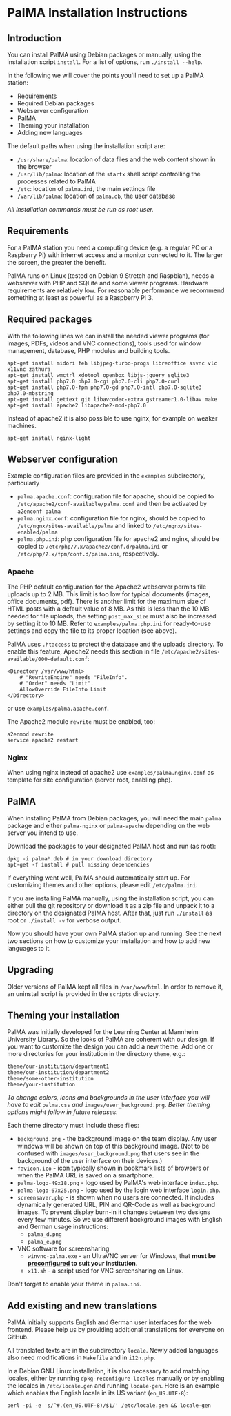 # PalMA Installation Instructions

## Introduction

You can install PalMA using Debian packages or manually, using the
installation script `install`. For a list of options, run `./install
--help`.

In the following we will cover the points you'll need to set up a PalMA station:

* Requirements
* Required Debian packages
* Webserver configuration
* PalMA
* Theming your installation
* Adding new languages

The default paths when using the installation script are:
* `/usr/share/palma`: location of data files and the web content shown
  in the browser
* `/usr/lib/palma`: location of the `startx` shell script controlling
  the processes related to PalMA
* `/etc`: location of `palma.ini`, the main settings file
* `/var/lib/palma`: location of `palma.db`, the user database

_All installation commands must be run as root user._

## Requirements

For a PalMA station you need a computing device (e.g. a regular PC or a Raspberry Pi) with internet access and a monitor connected to it. The larger the screen, the greater the benefit.

PalMA runs on Linux (tested on Debian 9 Stretch and Raspbian), needs a webserver with PHP and SQLite and some viewer programs.
Hardware requirements are relatively low. For reasonable performance we recommend something at least as powerful as a Raspberry Pi 3.

## Required packages

With the following lines we can install the needed viewer programs (for images, PDFs, videos and VNC connections), tools used for window management, database, PHP modules and building tools.

    apt-get install midori feh libjpeg-turbo-progs libreoffice ssvnc vlc x11vnc zathura
    apt-get install wmctrl xdotool openbox libjs-jquery sqlite3
    apt-get install php7.0 php7.0-cgi php7.0-cli php7.0-curl
    apt-get install php7.0-fpm php7.0-gd php7.0-intl php7.0-sqlite3 php7.0-mbstring
    apt-get install gettext git libavcodec-extra gstreamer1.0-libav make
    apt-get install apache2 libapache2-mod-php7.0

Instead of apache2 it is also possible to use nginx, for example on weaker machines.

    apt-get install nginx-light

## Webserver configuration

Example configuration files are provided in the `examples`
subdirectory, particularly
* `palma.apache.conf`: configuration file for apache, should be copied to `/etc/apache2/conf-available/palma.conf` and then be activated by `a2enconf palma`
* `palma.nginx.conf`: configuration file for nginx, should be copied to `/etc/ngnx/sites-available/palma` and linked to `/etc/ngnx/sites-enabled/palma`
* `palma.php.ini`: php configuration file for apache2 and nginx, should be copied to `/etc/php/7.x/apache2/conf.d/palma.ini` or `/etc/php/7.x/fpm/conf.d/palma.ini`, respectively.

### Apache

The PHP default configuration for the Apache2 webserver permits file
uploads up to 2 MB. This limit is too low for typical documents
(images, office documents, pdf). There is another limit for the
maximum size of HTML posts with a default value of 8 MB.  As this is
less than the 10 MB needed for file uploads, the setting
`post_max_size` must also be increased by setting it to 10 MB.  Refer
to `examples/palma.php.ini` for ready-to-use settings and copy the
file to its proper location (see above).

PalMA uses `.htaccess` to protect the database and the uploads directory.
To enable this feature, Apache2 needs this section in file
`/etc/apache2/sites-available/000-default.conf`:

    <Directory /var/www/html>
        # "RewriteEngine" needs "FileInfo".
        # "Order" needs "Limit".
        AllowOverride FileInfo Limit
    </Directory>
    
or use `examples/palma.apache.conf`.

The Apache2 module `rewrite` must be enabled, too:

    a2enmod rewrite
    service apache2 restart

### Nginx

When using nginx instead of apache2 use `examples/palma.nginx.conf` as
template for site configuration (server root, enabling php).

## PalMA

When installing PalMA from Debian packages, you will need the main
`palma` package and either `palma-nginx` or `palma-apache` depending
on the web server you intend to use.

Download the packages to your designated PalMA host and run (as root):

    dpkg -i palma*.deb # in your download directory
    apt-get -f install # pull missing dependencies
     
If everything went well, PalMA should automatically start up.
For customizing themes and other options, please edit `/etc/palma.ini`.

If you are installing PalMA manually, using the installation script,
you can either pull the git repository or download it as a zip file and unpack it to a directory on the designated PalMA host. After that, just run `./install` as root or `./install -v` for verbose output.

Now you should have your own PalMA station up and running.  See the
next two sections on how to customize your installation and how to add
new languages to it.

## Upgrading

Older versions of PalMA kept all files in `/var/www/html`. In order to
remove it, an uninstall script is provided in the `scripts` directory.

## Theming your installation

PalMA was initially developed for the Learning Center at Mannheim University
Library. So the looks of PalMA are coherent with our design.
If you want to customize the design you can add a new theme.
Add one or more directories for your institution in the directory `theme`, e.g.:

    theme/our-institution/department1
    theme/our-institution/department2
    theme/some-other-institution
    theme/your-institution

_To change colors, icons and backgrounds in the user interface you will have to edit_ `palma.css` _and_ `images/user_background.png`.
_Better theming options might follow in future releases._

Each theme directory must include these files:

* `background.png` - the background image on the team display. Any user windows will be shown on top of this background image. (Not to be confused with `images/user_background.png` that users see in the background of the user interface on their devices.)
* `favicon.ico` - icon typically shown in bookmark lists of browsers or when the PalMA URL is saved on a smartphone.
* `palma-logo-49x18.png` - logo used by PalMA's web interface `index.php`.
* `palma-logo-67x25.png` - logo used by the login web interface `login.php`.
* `screensaver.php` - is shown when no users are connected. It includes dynamically generated URL, PIN and QR-Code as well as background images. To prevent display burn-in it changes between two designs every few minutes. So we use different background images with English and German usage instructions:
  * `palma_d.png`
  * `palma_e.png`
* VNC software for screensharing
  * `winvnc-palma.exe` - an UltraVNC server for Windows, that **must be [preconfigured](http://www.uvnc.com/docs/uvnc-sc.html]) to suit your institution**.
  * `x11.sh` - a script used for VNC screensharing on Linux.

Don't forget to enable your theme in `palma.ini`.

## Add existing and new translations

PalMA initially supports English and German user interfaces for the web
frontend. Please help us by providing additional translations for everyone on GitHub.

All translated texts are in the subdirectory `locale`.
Newly added languages also need modifications in `Makefile` and in `i12n.php`.

In a Debian GNU Linux installation, it is also necessary to add matching
locales, either by running `dpkg-reconfigure locales` manually or by enabling
the locales in `/etc/locale.gen` and running `locale-gen`. Here is an
example which enables the English locale in its US variant (`en_US.UTF-8`):

    perl -pi -e 's/^#.(en_US.UTF-8)/$1/' /etc/locale.gen && locale-gen
